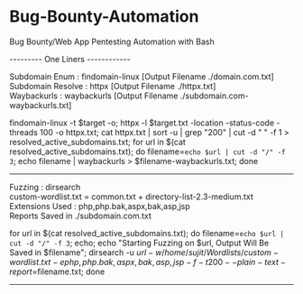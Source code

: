 # Bug-Bounty-Automation
Bug Bounty/Web App Pentesting Automation with Bash


--------- One Liners ------------

Subdomain Enum : findomain-linux [Output Filename ./domain.com.txt]  
Subdomain Resolve : httpx [Output Filename ./httpx.txt]  
Waybackurls : waybackurls [Output Filename ./subdomain.com-waybackurls.txt]  

findomain-linux -t $target -o; httpx -l $target.txt -location -status-code -threads 100 -o httpx.txt; cat httpx.txt | sort -u | grep "200" | cut -d " " -f 1 > resolved_active_subdomains.txt; for url in $(cat resolved_active_subdomains.txt); do filename=`echo $url | cut -d "/" -f 3`; echo filename | waybackurls > $filename-waybackurls.txt; done

_____________________________________________________________________________________

Fuzzing : dirsearch  
custom-wordlist.txt = common.txt + directory-list-2.3-medium.txt  
Extensions Used : php,php.bak,aspx,bak,asp,jsp  
Reports Saved in ./subdomain.com.txt  

for url in $(cat resolved_active_subdomains.txt); do filename=`echo $url | cut -d "/" -f 3`; echo; echo "Starting Fuzzing on $url, Output Will Be Saved in $filename"; dirsearch -u $url -w /home/sujit/Wordlists/custom-wordlist.txt -e php,php.bak,aspx,bak,asp,jsp -f -t200 --plain-text-report=$filename.txt; done

---------------------------------
